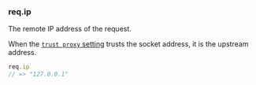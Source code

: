 <h3 id='req.ip'>req.ip</h3>

The remote IP address of the request.

When the [`trust proxy` setting](/4x/api.html#trust.proxy.options.table) trusts
the socket address, it is the upstream address.

~~~js
req.ip
// => "127.0.0.1"
~~~
